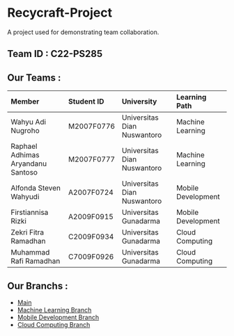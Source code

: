 # Recycraft-Project
A project used for demonstrating team collaboration.

## Team ID : C22-PS285

## Our Teams :
 Member | Student ID | University | Learning Path
:---|:---|:---|:---
Wahyu Adi Nugroho | M2007F0776 | Universitas Dian Nuswantoro | Machine Learning
Raphael Adhimas Aryandanu Santoso | M2007F0777 | Universitas Dian Nuswantoro | Machine Learning
Alfonda Steven Wahyudi | A2007F0724 | Universitas Dian Nuswantoro | Mobile Development
Firstiannisa Rizki | A2009F0915 | Universitas Gunadarma | Mobile Development
Zekri Fitra Ramadhan | C2009F0934 | Universitas Gunadarma | Cloud Computing
Muhammad Rafi Ramadhan | C7009F0926 | Universitas Gunadarma | Cloud Computing

## Our Branchs :
- [Main]()
- [Machine Learning Branch]() 
- [Mobile Development Branch]()
- [Cloud Computing Branch]()
